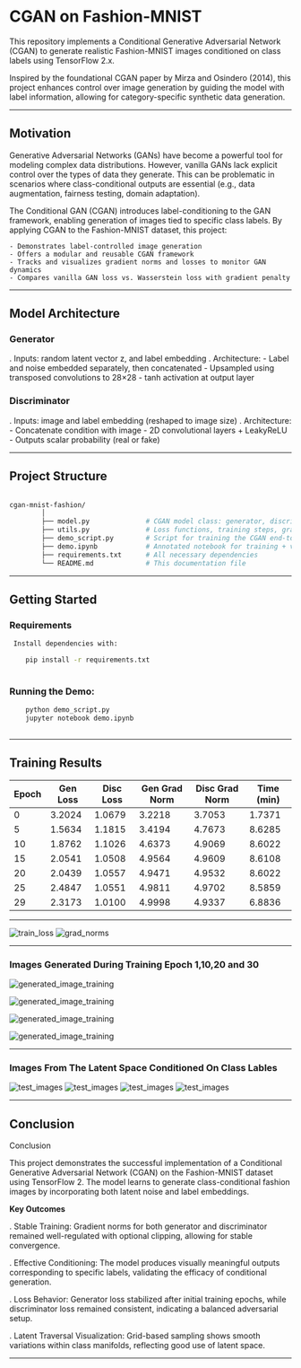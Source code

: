 # CGAN on Fashion-MNIST

This repository implements a Conditional Generative Adversarial Network (CGAN) to generate realistic Fashion-MNIST
images conditioned on class labels using TensorFlow 2.x.

Inspired by the foundational CGAN paper by Mirza and Osindero (2014), this project enhances control over image generation
by guiding the model with label information, allowing for category-specific synthetic data generation.

---

##  Motivation

Generative Adversarial Networks (GANs) have become a powerful tool for modeling complex data distributions. However,
vanilla GANs lack explicit control over the types of data they generate. This can be problematic in scenarios where
class-conditional outputs are essential (e.g., data augmentation, fairness testing, domain adaptation).

The Conditional GAN (CGAN) introduces label-conditioning to the GAN framework, enabling generation of images tied to
specific class labels. By applying CGAN to the Fashion-MNIST dataset, this project:

    - Demonstrates label-controlled image generation
    - Offers a modular and reusable CGAN framework
    - Tracks and visualizes gradient norms and losses to monitor GAN dynamics
    - Compares vanilla GAN loss vs. Wasserstein loss with gradient penalty
    
---

## Model Architecture

### Generator

. Inputs: random latent vector z, and label embedding
. Architecture:
    - Label and noise embedded separately, then concatenated
    - Upsampled using transposed convolutions to 28×28
    - tanh activation at output layer
    
### Discriminator

. Inputs: image and label embedding (reshaped to image size)
. Architecture:
    - Concatenate condition with image
    - 2D convolutional layers + LeakyReLU
    - Outputs scalar probability (real or fake)

---

## Project Structure

```bash

cgan-mnist-fashion/
        │
        ├── model.py              # CGAN model class: generator, discriminator, conditioning logic
        ├── utils.py              # Loss functions, training steps, gradient tracking, plotting
        ├── demo_script.py        # Script for training the CGAN end-to-end
        ├── demo.ipynb            # Annotated notebook for training + visualization
        ├── requirements.txt      # All necessary dependencies
        └── README.md             # This documentation file


```

---

## Getting Started

### Requirements

```bash
 Install dependencies with:

    pip install -r requirements.txt
    
```
 ### Running the Demo:
 ```bash
     python demo_script.py
     jupyter notebook demo.ipynb
     
```
---

## Training Results

| Epoch | Gen Loss | Disc Loss | Gen Grad Norm | Disc Grad Norm | Time (min) |
| ----- | -------- | --------- | ------------- | -------------- | ---------- |
| 0     | 3.2024   | 1.0679    | 3.2218        | 3.7053         | 1.7371     |
| 5     | 1.5634   | 1.1815    | 3.4194        | 4.7673         | 8.6285     |
| 10    | 1.8762   | 1.1026    | 4.6373        | 4.9069         | 8.6022     |
| 15    | 2.0541   | 1.0508    | 4.9564        | 4.9609         | 8.6108     |
| 20    | 2.0439   | 1.0557    | 4.9471        | 4.9532         | 8.6022     |
| 25    | 2.4847   | 1.0551    | 4.9811        | 4.9702         | 8.5859     |
| 29    | 2.3173   | 1.0100    | 4.9998        | 4.9337         | 6.8836     |

---

![train_loss](train_loss.png)
![grad_norms](grad_norms.png)

---

###  Images Generated During Training Epoch 1,10,20 and 30

![generated_image_training](generated_fashion_0.png)

![generated_image_training](generated_fashion_10.png)

![generated_image_training](generated_fashion_20.png)

![generated_image_training](generated_fashion_29.png)


---

###  Images From The Latent Space Conditioned On Class Lables

![test_images](pants.png)
![test_images](dress.png)
![test_images](sneaker.png)
![test_images](boot.png)

---

## Conclusion

Conclusion

This project demonstrates the successful implementation of a Conditional Generative Adversarial Network (CGAN) on the
Fashion-MNIST dataset using TensorFlow 2. The model learns to generate class-conditional fashion images by incorporating
both latent noise and label embeddings.

**Key Outcomes**

. Stable Training: Gradient norms for both generator and discriminator remained well-regulated with optional clipping, allowing
  for stable convergence.

. Effective Conditioning: The model produces visually meaningful outputs corresponding to specific labels, validating
  the efficacy of conditional generation.

. Loss Behavior: Generator loss stabilized after initial training epochs, while discriminator loss remained consistent,
  indicating a balanced adversarial setup.

. Latent Traversal Visualization: Grid-based sampling shows smooth variations within class manifolds, reflecting good
  use of latent space.

---
